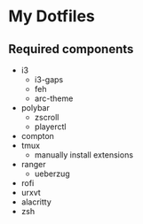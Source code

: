# My Dotfiles

## Required components
* i3
    * i3-gaps
    * feh
    * arc-theme
* polybar
    * zscroll
    * playerctl
* compton
* tmux
    * manually install extensions
* ranger
    * ueberzug
* rofi
* urxvt
* alacritty
* zsh

